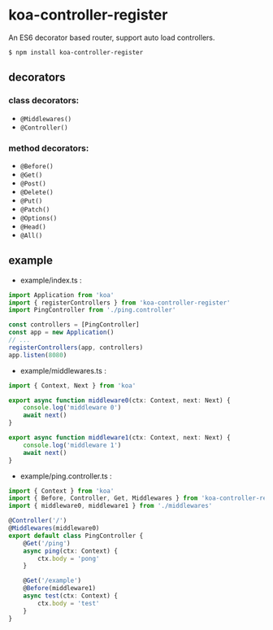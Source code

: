 # koa-controller-register

An ES6 decorator based router, support auto load controllers.

```shell
$ npm install koa-controller-register
```

## decorators

### class decorators:
- `@Middlewares()`
- `@Controller()`

### method decorators:
- `@Before()`
- `@Get()`
- `@Post()`
- `@Delete()`
- `@Put()`
- `@Patch()`
- `@Options()`
- `@Head()`
- `@All()`

## example

- example/index.ts :
```typescript
import Application from 'koa'
import { registerControllers } from 'koa-controller-register'
import PingController from './ping.controller'

const controllers = [PingController]
const app = new Application()
// ...
registerControllers(app, controllers)
app.listen(8080)
```

- example/middlewares.ts :
```typescript
import { Context, Next } from 'koa'

export async function middleware0(ctx: Context, next: Next) {
    console.log('middleware 0')
    await next()
}

export async function middleware1(ctx: Context, next: Next) {
    console.log('middleware 1')
    await next()
}
```

- example/ping.controller.ts :
```typescript
import { Context } from 'koa'
import { Before, Controller, Get, Middlewares } from 'koa-controller-register'
import { middleware0, middleware1 } from './middlewares'

@Controller('/')
@Middlewares(middleware0)
export default class PingController {
    @Get('/ping')
    async ping(ctx: Context) {
        ctx.body = 'pong'
    }

    @Get('/example')
    @Before(middleware1)
    async test(ctx: Context) {
        ctx.body = 'test'
    }
}
```
